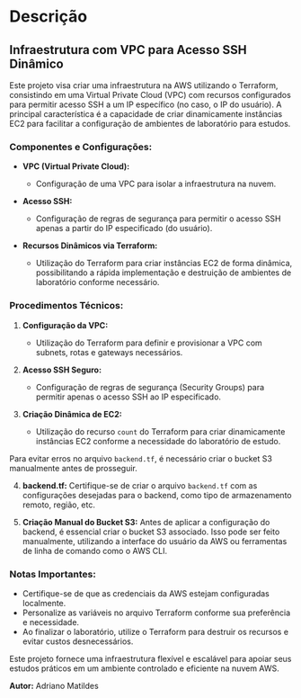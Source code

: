 # Descrição

## Infraestrutura com VPC para Acesso SSH Dinâmico

Este projeto visa criar uma infraestrutura na AWS utilizando o Terraform, consistindo em uma Virtual Private Cloud (VPC) com recursos configurados para permitir acesso SSH a um IP específico (no caso, o IP do usuário). A principal característica é a capacidade de criar dinamicamente instâncias EC2 para facilitar a configuração de ambientes de laboratório para estudos.

### Componentes e Configurações:

- **VPC (Virtual Private Cloud):**
  - Configuração de uma VPC para isolar a infraestrutura na nuvem.

- **Acesso SSH:**
  - Configuração de regras de segurança para permitir o acesso SSH apenas a partir do IP especificado (do usuário).

- **Recursos Dinâmicos via Terraform:**
  - Utilização do Terraform para criar instâncias EC2 de forma dinâmica, possibilitando a rápida implementação e destruição de ambientes de laboratório conforme necessário.

### Procedimentos Técnicos:

1. **Configuração da VPC:**
   - Utilização do Terraform para definir e provisionar a VPC com subnets, rotas e gateways necessários.

2. **Acesso SSH Seguro:**
   - Configuração de regras de segurança (Security Groups) para permitir apenas o acesso SSH ao IP especificado.


3. **Criação Dinâmica de EC2:**
   - Utilização do recurso `count` do Terraform para criar dinamicamente instâncias EC2 conforme a necessidade do laboratório de estudo.

Para evitar erros no arquivo `backend.tf`, é necessário criar o bucket S3 manualmente antes de prosseguir.

4. **backend.tf:**
   Certifique-se de criar o arquivo `backend.tf` com as configurações desejadas para o backend, como tipo de armazenamento remoto, região, etc.

5. **Criação Manual do Bucket S3:**
   Antes de aplicar a configuração do backend, é essencial criar o bucket S3 associado. Isso pode ser feito manualmente, utilizando a interface do usuário da AWS ou ferramentas de linha de comando como o AWS CLI.


### Notas Importantes:

- Certifique-se de que as credenciais da AWS estejam configuradas localmente.
- Personalize as variáveis no arquivo Terraform conforme sua preferência e necessidade.
- Ao finalizar o laboratório, utilize o Terraform para destruir os recursos e evitar custos desnecessários.

Este projeto fornece uma infraestrutura flexível e escalável para apoiar seus estudos práticos em um ambiente controlado e eficiente na nuvem AWS.

**Autor:** Adriano Matildes